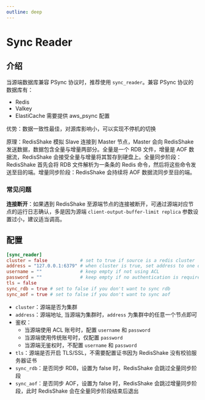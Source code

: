 ```yaml
---
outline: deep
---
```


# Sync Reader

## 介绍

当源端数据库兼容 PSync 协议时，推荐使用 `sync_reader`。兼容 PSync 协议的数据库有：

* Redis
* Valkey
* ElastiCache 需要提供 aws_psync 配置

优势：数据一致性最佳，对源库影响小，可以实现不停机的切换

原理：RedisShake 模拟 Slave 连接到 Master 节点，Master 会向 RedisShake 发送数据，数据包含全量与增量两部分。全量是一个 RDB 文件，增量是 AOF 数据流，RedisShake 会接受全量与增量将其暂存到硬盘上。全量同步阶段：RedisShake 首先会将 RDB 文件解析为一条条的 Redis 命令，然后将这些命令发送至目的端。增量同步阶段：RedisShake 会持续将 AOF 数据流同步至目的端。

### 常见问题

**连接断开**：如果遇到 RedisShake 至源端节点的连接被断开，可通过源端对应节点的运行日志确认，多是因为源端 `client-output-buffer-limit replica` 参数设置过小，建议适当调高。

## 配置

```toml
[sync_reader]
cluster = false            # set to true if source is a redis cluster
address = "127.0.0.1:6379" # when cluster is true, set address to one of the cluster node
username = ""              # keep empty if not using ACL
password = ""              # keep empty if no authentication is required
tls = false
sync_rdb = true # set to false if you don't want to sync rdb
sync_aof = true # set to false if you don't want to sync aof
```

* `cluster`：源端是否为集群
* `address`：源端地址, 当源端为集群时，`address` 为集群中的任意一个节点即可
* 鉴权：
    * 当源端使用 ACL 账号时，配置 `username` 和 `password`
    * 当源端使用传统账号时，仅配置 `password`
    * 当源端无鉴权时，不配置 `username` 和 `password`
* `tls`：源端是否开启 TLS/SSL，不需要配置证书因为 RedisShake 没有校验服务器证书
* `sync_rdb`：是否同步 RDB，设置为 false 时，RedisShake 会跳过全量同步阶段
* `sync_aof`：是否同步 AOF，设置为 false 时，RedisShake 会跳过增量同步阶段，此时 RedisShake 会在全量同步阶段结束后退出
